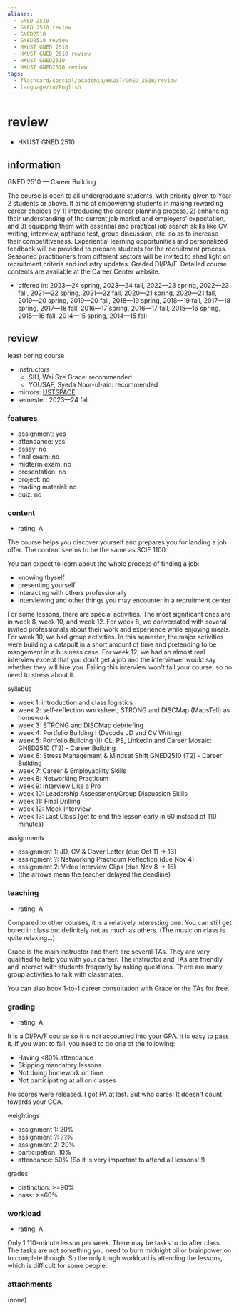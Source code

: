 ```yaml
---
aliases:
  - GNED 2510
  - GNED 2510 review
  - GNED2510
  - GNED2510 review
  - HKUST GNED 2510
  - HKUST GNED 2510 review
  - HKUST GNED2510
  - HKUST GNED2510 review
tags:
  - flashcard/special/academia/HKUST/GNED_2510/review
  - language/in/English
---
```


# review

- HKUST GNED 2510

## information

GNED 2510 — Career Building

The course is open to all undergraduate students, with priority given to Year 2 students or above. It aims at empowering students in making rewarding career choices by 1) introducing the career planning process, 2) enhancing their understanding of the current job market and employers' expectation, and 3) equipping them with essential and practical job search skills like CV writing, interview, aptitude test, group discussion, etc. so as to increase their competitiveness. Experiential learning opportunities and personalized feedback will be provided to prepare students for the recruitment process. Seasoned practitioners from different sectors will be invited to shed light on recruitment criteria and industry updates. Graded DI/PA/F. Detailed course contents are available at the Career Center website.

- offered in: 2023—24 spring, 2023—24 fall, 2022—23 spring, 2022—23 fall, 2021—22 spring, 2021—22 fall, 2020—21 spring, 2020—21 fall, 2019—20 spring, 2019—20 fall, 2018—19 spring, 2018—19 fall, 2017—18 spring, 2017—18 fall, 2016—17 spring, 2016—17 fall, 2015—16 spring, 2015—16 fall, 2014—15 spring, 2014—15 fall

## review

least boring course

- instructors
  - SIU, Wai Sze Grace: recommended
  - YOUSAF, Syeda Noor-ul-ain: recommended
- mirrors: [USTSPACE](https://ust.space/review/GNED2510/view/IjI6jpRwAxyYA9Zdq0Lt8Y6li4yRoMkk)
- semester: 2023—24 fall

### features

- assignment: yes
- attendance: yes
- essay: no
- final exam: no
- midterm exam: no
- presentation: no
- project: no
- reading material: no
- quiz: no

### content

- rating: A

The course helps you discover yourself and prepares you for landing a job offer. The content seems to be the same as SCIE 1100.

You can expect to learn about the whole process of finding a job:

- knowing thyself
- presenting yourself
- interacting with others professionally
- interviewing and other things you may encounter in a recruitment center

For some lessons, there are special activities. The most significant ones are in week 8, week 10, and week 12. For week 8, we conversated with several invited professionals about their work and experience while enjoying meals. For week 10, we had group activities. In this semester, the major activities were building a catapult in a short amount of time and pretending to be mangement in a business case. For week 12, we had an almost real interview except that you don't get a job and the interviewer would say whether they will hire you. Failing this interview won't fail your course, so no need to stress about it.

syllabus

- week 1: introduction and class logistics
- week 2: self-reflection worksheet; STRONG and DISCMap (MapsTell) as homework
- week 3: STRONG and DISCMap debriefing
- week 4: Portfolio Building I (Decode JD and CV Writing)
- week 5: Portfolio Building (II) CL, PS, LinkedIn and Career Mosaic: GNED2510 (T2) - Career Building
- week 6: Stress Management & Mindset Shift GNED2510 (T2) - Career Building
- week 7: Career & Employability Skills
- week 8: Networking Practicum
- week 9: Interview Like a Pro
- week 10: Leadership Assessment/Group Discussion Skills
- week 11: Final Drilling
- week 12: Mock Interview
- week 13: Last Class (get to end the lesson early in 60 instead of 110 minutes)

assignments

- assignment 1: JD, CV & Cover Letter (due Oct 11 -> 13)
- assingment ?: Networking Practicum Reflection (due Nov 4)
- assignment 2: Video Interview Clips (due Nov 8 -> 15)
- (the arrows mean the teacher delayed the deadline)

### teaching

- rating: A

Compared to other courses, it is a relatively interesting one. You can still get bored in class but definitely not as much as others. (The music on class is quite relaxing...)

Grace is the main instructor and there are several TAs. They are very qualified to help you with your career. The instructor and TAs are friendly and interact with students freqently by asking questions. There are many group activities to talk with classmates.

You can also book 1-to-1 career consultation with Grace or the TAs for free.

### grading

- rating: A

It is a DI/PA/F course so it is not accounted into your GPA. It is easy to pass it. If you want to fail, you need to do one of the following:

- Having <80% attendance
- Skipping mandatory lessons
- Not doing homework on time
- Not participating at all on classes

No scores were released. I got PA at last. But who cares! It doesn't count towards your CGA.

weightings

- assignment 1: 20%
- assignment ?: ??%
- assignment 2: 20%
- participation: 10%
- attendance: 50% (So it is very important to attend all lessons!!!)

grades

- distinction: >=90%
- pass: >=60%

### workload

- rating: A

Only 1 110-minute lesson per week. There may be tasks to do after class. The tasks are not something you need to burn midnight oil or brainpower on to complete though. So the only tough workload is attending the lessons, which is difficult for some people.

### attachments

(none)
